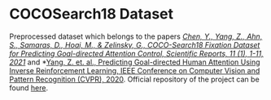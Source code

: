 # COCOSearch18 Dataset

Preprocessed dataset which belongs to the papers *[Chen, Y., Yang, Z., Ahn, S., Samaras, D., Hoai, M., & Zelinsky, G., COCO-Search18 Fixation Dataset for Predicting Goal-directed Attention Control, Scientific Reports, 11 (1), 1-11, 2021](https://www.nature.com/articles/s41598-021-87715-9)* and *[Yang, Z. et. al., Predicting Goal-directed Human Attention Using Inverse Reinforcement Learning, IEEE Conference on Computer Vision and Pattern Recognition (CVPR), 2020](http://openaccess.thecvf.com/content_CVPR_2020/html/Yang_Predicting_Goal-Directed_Human_Attention_Using_Inverse_Reinforcement_Learning_CVPR_2020_paper.html).
Official repository of the project can be found [here](https://github.com/cvlab-stonybrook/Scanpath_Prediction).

